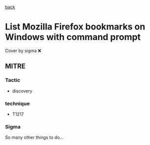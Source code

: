 [back](../index.md)
# List Mozilla Firefox bookmarks on Windows with command prompt
Cover by sigma :x: 

## MITRE
### Tactic
  - discovery

### technique
  - T1217

### Sigma

 So many other things to do...